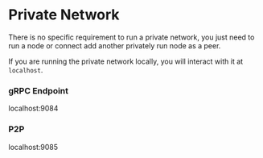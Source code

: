 # Private Network

There is no specific requirement to run a private network, you just need to run a node or connect add another privately run node as a peer.

If you are running the private network locally, you will interact with it at `localhost`.

### gRPC Endpoint

localhost:9084

### P2P

localhost:9085

